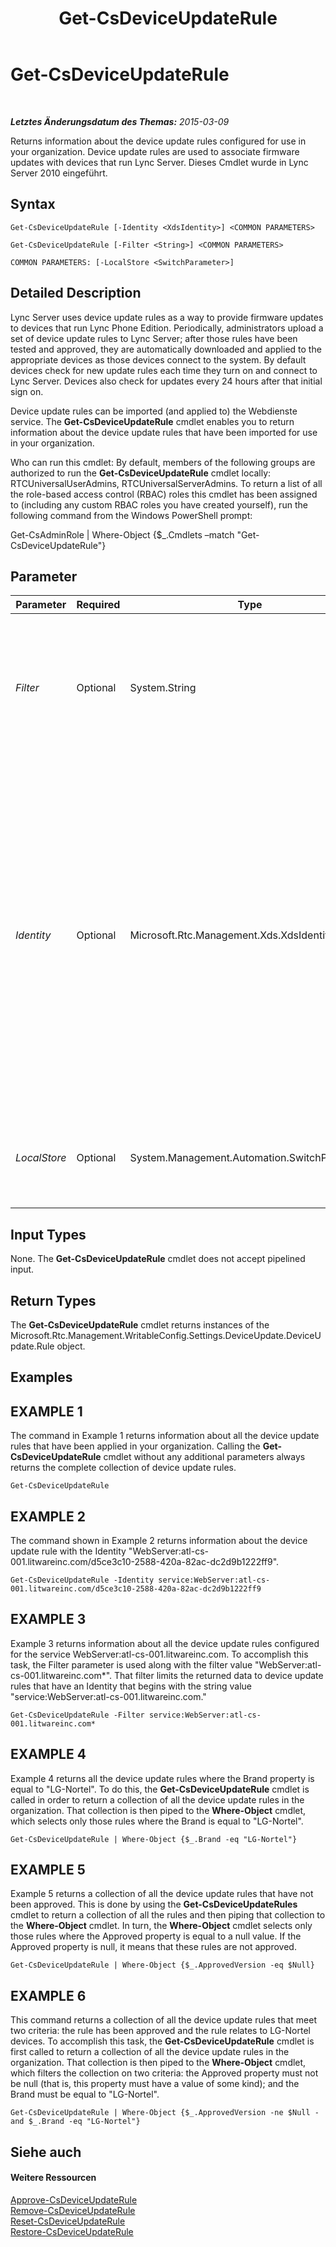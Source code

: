 ﻿---
title: Get-CsDeviceUpdateRule
TOCTitle: Get-CsDeviceUpdateRule
ms:assetid: 14291802-a833-4f5f-8b4b-a465de6f7f2b
ms:mtpsurl: https://technet.microsoft.com/de-de/library/Gg398215(v=OCS.15)
ms:contentKeyID: 49293258
ms.date: 05/19/2016
mtps_version: v=OCS.15
ms.translationtype: HT
---

# Get-CsDeviceUpdateRule

 

_**Letztes Änderungsdatum des Themas:** 2015-03-09_

Returns information about the device update rules configured for use in your organization. Device update rules are used to associate firmware updates with devices that run Lync Server. Dieses Cmdlet wurde in Lync Server 2010 eingeführt.

## Syntax

    Get-CsDeviceUpdateRule [-Identity <XdsIdentity>] <COMMON PARAMETERS>

    Get-CsDeviceUpdateRule [-Filter <String>] <COMMON PARAMETERS>

    COMMON PARAMETERS: [-LocalStore <SwitchParameter>]

## Detailed Description

Lync Server uses device update rules as a way to provide firmware updates to devices that run Lync Phone Edition. Periodically, administrators upload a set of device update rules to Lync Server; after those rules have been tested and approved, they are automatically downloaded and applied to the appropriate devices as those devices connect to the system. By default devices check for new update rules each time they turn on and connect to Lync Server. Devices also check for updates every 24 hours after that initial sign on.

Device update rules can be imported (and applied to) the Webdienste service. The **Get-CsDeviceUpdateRule** cmdlet enables you to return information about the device update rules that have been imported for use in your organization.

Who can run this cmdlet: By default, members of the following groups are authorized to run the **Get-CsDeviceUpdateRule** cmdlet locally: RTCUniversalUserAdmins, RTCUniversalServerAdmins. To return a list of all the role-based access control (RBAC) roles this cmdlet has been assigned to (including any custom RBAC roles you have created yourself), run the following command from the Windows PowerShell prompt:

Get-CsAdminRole | Where-Object {$\_.Cmdlets –match "Get-CsDeviceUpdateRule"}

## Parameter


<table>
<colgroup>
<col style="width: 25%" />
<col style="width: 25%" />
<col style="width: 25%" />
<col style="width: 25%" />
</colgroup>
<thead>
<tr class="header">
<th>Parameter</th>
<th>Required</th>
<th>Type</th>
<th>Description</th>
</tr>
</thead>
<tbody>
<tr class="odd">
<td><p><em>Filter</em></p></td>
<td><p>Optional</p></td>
<td><p>System.String</p></td>
<td><p>Enables you to use wildcards when specifying the Identity of a device update rule or set of rules. For example, to return all the device update rules for WebServer:atl-cs-001.litwareinc.com use this filter value: &quot;service:WebServer:atl-cs-001.litwareinc.com*&quot;.</p></td>
</tr>
<tr class="even">
<td><p><em>Identity</em></p></td>
<td><p>Optional</p></td>
<td><p>Microsoft.Rtc.Management.Xds.XdsIdentity</p></td>
<td><p>Unique identifier for the device update rule. The Identity of a device update rule is composed of two parts: the service scope where the rule has been applied (for example, service:WebServer:atl-cs-001.litwareinc.com) and the globally unique identifier (GUID) that was pre-assigned to the rule (for example, d5ce3c10-2588-420a-82ac-dc2d9b1222ff9). Based on this, the Identity for a given device update rule will look something like this: &quot;service:WebServer:atl-cs-001.litwareinc.com/d5ce3c10-2588-420a-82ac-dc2d9b1222ff9 &quot;.</p>
<p>Wildcards are not allowed when specifying an Identity. Use the Filter parameter if you want to use wildcards when specifying a rule.</p></td>
</tr>
<tr class="odd">
<td><p><em>LocalStore</em></p></td>
<td><p>Optional</p></td>
<td><p>System.Management.Automation.SwitchParameter</p></td>
<td><p>Retrieves the device update rule data from the local replica of the zentralen Verwaltungsspeicher rather than from the zentralen Verwaltungsspeicher itself.</p></td>
</tr>
</tbody>
</table>


## Input Types

None. The **Get-CsDeviceUpdateRule** cmdlet does not accept pipelined input.

## Return Types

The **Get-CsDeviceUpdateRule** cmdlet returns instances of the Microsoft.Rtc.Management.WritableConfig.Settings.DeviceUpdate.DeviceUpdate.Rule object.

## Examples

## EXAMPLE 1

The command in Example 1 returns information about all the device update rules that have been applied in your organization. Calling the **Get-CsDeviceUpdateRule** cmdlet without any additional parameters always returns the complete collection of device update rules.

    Get-CsDeviceUpdateRule

## EXAMPLE 2

The command shown in Example 2 returns information about the device update rule with the Identity "WebServer:atl-cs-001.litwareinc.com/d5ce3c10-2588-420a-82ac-dc2d9b1222ff9".

    Get-CsDeviceUpdateRule -Identity service:WebServer:atl-cs-001.litwareinc.com/d5ce3c10-2588-420a-82ac-dc2d9b1222ff9

## EXAMPLE 3

Example 3 returns information about all the device update rules configured for the service WebServer:atl-cs-001.litwareinc.com. To accomplish this task, the Filter parameter is used along with the filter value "WebServer:atl-cs-001.litwareinc.com\*". That filter limits the returned data to device update rules that have an Identity that begins with the string value "service:WebServer:atl-cs-001.litwareinc.com."

    Get-CsDeviceUpdateRule -Filter service:WebServer:atl-cs-001.litwareinc.com*

## EXAMPLE 4

Example 4 returns all the device update rules where the Brand property is equal to "LG-Nortel". To do this, the **Get-CsDeviceUpdateRule** cmdlet is called in order to return a collection of all the device update rules in the organization. That collection is then piped to the **Where-Object** cmdlet, which selects only those rules where the Brand is equal to "LG-Nortel".

    Get-CsDeviceUpdateRule | Where-Object {$_.Brand -eq "LG-Nortel"}

## EXAMPLE 5

Example 5 returns a collection of all the device update rules that have not been approved. This is done by using the **Get-CsDeviceUpdateRules** cmdlet to return a collection of all the rules and then piping that collection to the **Where-Object** cmdlet. In turn, the **Where-Object** cmdlet selects only those rules where the Approved property is equal to a null value. If the Approved property is null, it means that these rules are not approved.

    Get-CsDeviceUpdateRule | Where-Object {$_.ApprovedVersion -eq $Null}

## EXAMPLE 6

This command returns a collection of all the device update rules that meet two criteria: the rule has been approved and the rule relates to LG-Nortel devices. To accomplish this task, the **Get-CsDeviceUpdateRule** cmdlet is first called to return a collection of all the device update rules in the organization. That collection is then piped to the **Where-Object** cmdlet, which filters the collection on two criteria: the Approved property must not be null (that is, this property must have a value of some kind); and the Brand must be equal to "LG-Nortel".

    Get-CsDeviceUpdateRule | Where-Object {$_.ApprovedVersion -ne $Null -and $_.Brand -eq "LG-Nortel"}

## Siehe auch

#### Weitere Ressourcen

[Approve-CsDeviceUpdateRule](approve-csdeviceupdaterule.md)  
[Remove-CsDeviceUpdateRule](remove-csdeviceupdaterule.md)  
[Reset-CsDeviceUpdateRule](reset-csdeviceupdaterule.md)  
[Restore-CsDeviceUpdateRule](restore-csdeviceupdaterule.md)

